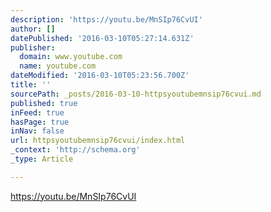 ```yaml
---
description: 'https://youtu.be/MnSIp76CvUI'
author: []
datePublished: '2016-03-10T05:27:14.631Z'
publisher:
  domain: www.youtube.com
  name: youtube.com
dateModified: '2016-03-10T05:23:56.700Z'
title: ''
sourcePath: _posts/2016-03-10-httpsyoutubemnsip76cvui.md
published: true
inFeed: true
hasPage: true
inNav: false
url: httpsyoutubemnsip76cvui/index.html
_context: 'http://schema.org'
_type: Article

---
```

https://youtu.be/MnSIp76CvUI